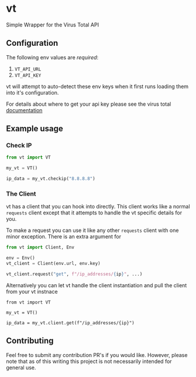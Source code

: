 # vt
Simple Wrapper for the Virus Total API

## Configuration
The following env values are _required_:

1. `VT_API_URL`
2. `VT_API_KEY`

vt will attempt to auto-detect these env keys when it first runs loading them into it's configuration.

For details about where to get your api key please see the virus total [documentation](https://developers.virustotal.com/reference/authentication)

## Example usage

### Check IP

```python
from vt import VT

my_vt = VT()

ip_data = my_vt.checkip("8.8.8.8")
```

### The Client

vt has a client that you can hook into directly.
This client works like a normal `requests` client except that it attempts to handle
the vt specific details for you.

To make a request you can use it like any other `requests` client with one minor exception.
There is an extra argument for

```python
from vt import Client, Env

env = Env()
vt_client = Client(env.url, env.key)

vt_client.request("get", f"/ip_addresses/{ip}", ...)
```

Alternatively you can let vt handle the client instantiation and pull the client
from your vt instnace

```
from vt import VT

my_vt = VT()

ip_data = my_vt.client.get(f"/ip_addresses/{ip}")

```

## Contributing

Feel free to submit any contribution PR's if you would like.
However, please note that as of this writing this project is not necessarily intended for general use.
